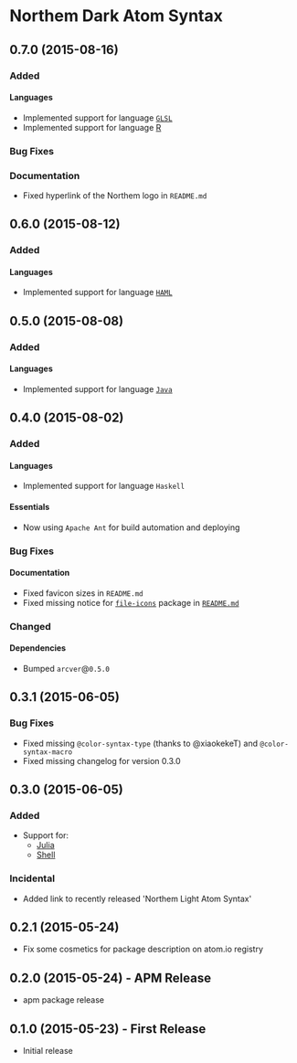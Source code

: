 Northem Dark Atom Syntax
========================

## 0.7.0 (2015-08-16)
### Added
#### Languages
  * Implemented support for language [`GLSL`](https://atom.io/packages/language-glsl)
  * Implemented support for language [R](https://atom.io/packages/language-r)

### Bug Fixes
### Documentation
  * Fixed hyperlink of the Northem logo in `README.md`

## 0.6.0 (2015-08-12)
### Added
#### Languages
  * Implemented support for language [`HAML`](https://atom.io/packages/language-haml)

## 0.5.0 (2015-08-08)
### Added
#### Languages
  * Implemented support for language [`Java`](https://atom.io/packages/language-java)

## 0.4.0 (2015-08-02)
### Added
#### Languages
  * Implemented support for language `Haskell`
#### Essentials
  * Now using `Apache Ant` for build automation and deploying
### Bug Fixes
#### Documentation
  * Fixed favicon sizes in `README.md`
  * Fixed missing notice for [`file-icons`](https://atom.io/packages/file-icons) package in [`README.md`](README.md)
### Changed
#### Dependencies
  * Bumped `arcver`@`0.5.0`

## 0.3.1 (2015-06-05)
### Bug Fixes
  * Fixed missing `@color-syntax-type` (thanks to @xiaokekeT) and `@color-syntax-macro`
  * Fixed missing changelog for version 0.3.0

## 0.3.0 (2015-06-05)
### Added
  * Support for:  
    * [Julia](https://atom.io/packages/language-julia)
    * [Shell](https://atom.io/packages/language-shellscript)

### Incidental
  * Added link to recently released 'Northem Light Atom Syntax'

## 0.2.1 (2015-05-24)
* Fix some cosmetics for package description on atom.io registry

## 0.2.0 (2015-05-24) - APM Release
* apm package release

## 0.1.0 (2015-05-23) - First Release
* Initial release
